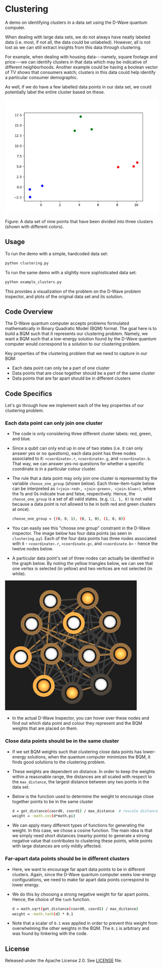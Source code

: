 # Clustering

A demo on identifying clusters in a data set using the D-Wave quantum computer.

When dealing with large data sets, we do not always have neatly labeled data
(i.e. most, if not all, the data could be unlabeled). However, all is not lost
as we can still extract insights from this data through clustering.

For example, when dealing with housing data---namely, square footage and
price---we can identify clusters in that data which may be indicative of
different neighborhoods. Another example could be having a boolean vector of TV
shows that consumers watch; clusters in this data could help identify a
particular consumer demographic.

As well, if we do have a few labelled data points in our data set, we could
potentially label the entire cluster based on these.

![Clustered Plot](readme_imgs/clustered_plot.png)

Figure: A data set of nine points that have been divided into three clusters
(shown with different colors).

## Usage

To run the demo with a simple, hardcoded data set:

```bash
python clustering.py
```

To run the same demo with a slightly more sophisticated data set:

```bash
python example_clusters.py
```

This provides a visualization of the problem on the D-Wave problem inspector,
and plots of the original data set and its solution.

## Code Overview

The D-Wave quantum computer accepts problems formulated mathematically in Binary
Quadratic Model (BQM) format. The goal here is to build a BQM such that it
represents our clustering problem. Namely, we want a BQM such that a low-energy
solution found by the D-Wave quantum computer would correspond to a solution
to our clustering problem.

Key properties of the clustering problem that we need to capture in our BQM:

* Each data point can only be a part of one cluster
* Data points that are close together should be a part of the same cluster
* Data points that are far apart should be in different clusters

## Code Specifics

Let's go through how we implement each of the key properties of our clustering
problem.

### Each data point can only join one cluster

* The code is only considering three different cluster labels: red, green, and
  blue.
* Since a qubit can only end up in one of two states (i.e. it can only
  answer yes or no questions), each data point has three nodes associated to it:
  `<coordinate>.r`, `<coordinate>.g`, and `<coordinate>.b`. That way, we
  can answer yes-no questions for whether a specific coordinate is in a
  particular colour cluster.
* The rule that a data point may only join one cluster is represented by the
  variable `choose_one_group` (shown below). Each three-item-tuple below can
  be interpreted as `(<join-red>, <join-green>, <join-blue>)`, where the
  1s and 0s indicate true and false, respectively. Hence, the
  `choose_one_group` is a set of all valid states. (e.g. `(1, 1, 0)` is not
  valid because a data point is not allowed to be in both red and green clusters
  at once).

  ```bash
  choose_one_group = {(0, 0, 1), (0, 1, 0), (1, 0, 0)}
  ```

* You can easily see this "choose one group" constraint in the D-Wave inspector.
  The image below has four data points (as seen in `clustering.py`). Each of
  the four data points has three nodes associated with it - `<coordinate>.r`,
  `<coordinate.g>`, and `<coordinate.b>` - hence the twelve nodes below.
* A particular data point's set of three nodes can actually be identified in the
  graph below.  By noting the yellow triangles below, we can see that one vertex
  is selected (in yellow) and two vertices are not selected (in white).

![Logical Graph](readme_imgs/logical_graph.png)

* In the actual D-Wave Inspector, you can hover over these nodes and find out
  which data point and colour they represent and the BQM weights that are placed
  on them.

### Close data points should be in the same cluster

* If we set BQM weights such that clustering close data points has lower-energy
  solutions, when the quantum computer minimizes the BQM, it finds good
  solutions to the clustering problem.
* These weights are dependent on distance. In order to keep the weights within
  a reasonable range, the distances are all scaled with respect to the
  `max_distance`, the largest distance between any two points in the data set.
* Below is the function used to determine the weight to encourage close together
  points to be in the same cluster

  ```bash
  d = get_distance(coord0, coord1) / max_distance  # rescale distance
  weight = -math.cos(d*math.pi)
  ```

* We can apply many different types of functions for generating the weight.
  In this case, we chose a cosine function. The main idea is that we simply
  need short distances (nearby points) to generate a strong negative value that
  contributes to clustering these points, while points with large distances are
  only mildly affected.

### Far-apart data points should be in different clusters

* Here, we want to encourage far apart data points to be in different clusters.
  Again, since the D-Wave quantum computer seeks low-energy configurations, we
  need to make far apart data points correspond to lower energy.
* We do this by choosing a strong negative weight for far apart points. Hence,
  the choice of the `tanh` function.

  ```bash
  d = math.sqrt(get_distance(coord0, coord1) / max_distance)
  weight = -math.tanh(d) * 0.1
  ```

* Note that a scalar of `0.1` was applied in order to prevent this weight from
  overwhelming the other weights in the BQM. The `0.1` is arbitrary and was
  found by tinkering with the code.

## License

Released under the Apache License 2.0. See [LICENSE](LICENSE) file.
